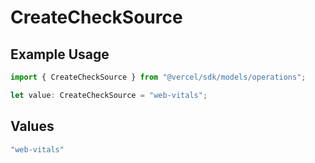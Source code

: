 # CreateCheckSource

## Example Usage

```typescript
import { CreateCheckSource } from "@vercel/sdk/models/operations";

let value: CreateCheckSource = "web-vitals";
```

## Values

```typescript
"web-vitals"
```